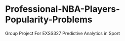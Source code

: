 # Professional-NBA-Players-Popularity-Problems
Group Project For EXSS327 Predictive Analytics in Sport
